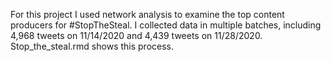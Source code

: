 For this project I used network analysis to examine the top content producers for #StopTheSteal. I collected data in multiple batches, including 4,968 tweets on 11/14/2020 and 4,439 tweets on 11/28/2020. Stop_the_steal.rmd shows this process. 
